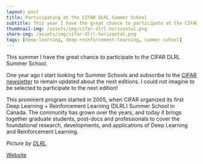 ```yaml
---
layout: post
title: Participating at the CIFAR DLRL Summer School
subtitle: This year I have the great chance to participate at the CIFAR DLRL Summer School
thumbnail-img: /assets/img/cifar-dlrl-horizontal.png
share-img: /assets/img/cifar-dlrl-horizontal.png
tags: [deep-learning, deep-reinforcement-learning, summer-school]
---
```

This summer I have the great chance to participate to the CIFAR DLRL Summer School.

One year ago I start looking for Summer Schools and subscribe to the [CIFAR newsletter](https://dlrl.ca/subscribe/)
to remain updated about the next editions. 
I could not imagine to be selected to participate to the next edition!

This prominent program started in 2005, when CIFAR organized its first 
Deep Learning + Reinforcement Learning (DLRL) Summer School in Canada.
The community has grown over the years, and today it brings together graduate students, post-docs and professionals 
to cover the foundational research, developments, and applications of Deep Learning and Reinforcement Learning.

*Picture by [DLRL](https://dlrl.ca/).*

[Website](https://dlrl.ca/)
